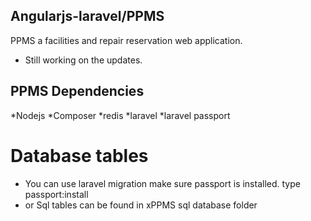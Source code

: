## Angularjs-laravel/PPMS

PPMS a facilities and repair reservation web application.

* Still working on the updates.

## PPMS Dependencies

*Nodejs
*Composer
*redis
*laravel
*laravel passport

# Database tables

* You can use laravel migration make sure passport is installed.
  type passport:install
* or Sql tables can be found in xPPMS sql database folder
